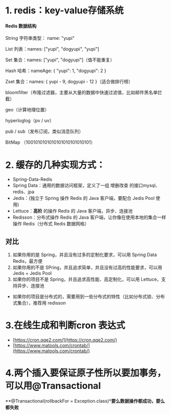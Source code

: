 # 1. redis：key-value存储系统
#### Redis 数据结构

String 字符串类型： name: "yupi"

List 列表：names: ["yupi", "dogyupi", "yupi"]

Set 集合：names: ["yupi", "dogyupi"]（值不能重复）

Hash 哈希：nameAge: { "yupi": 1, "dogyupi": 2 }

Zset 集合：names: { yupi - 9, dogyupi - 12 }（适合做排行榜）

bloomfilter（布隆过滤器，主要从大量的数据中快速过滤值，比如邮件黑名单拦截）

geo（计算地理位置）

hyperloglog（pv / uv）

pub / sub（发布订阅，类似消息队列）

BitMap （1001010101010101010101010101）
# 2. 缓存的几种实现方式：
- Spring-Data-Redis
- Spring Data：通用的数据访问框架，定义了一组 增删改查 的接口mysql、redis、jpa
- Jedis：(独立于 Spring 操作 Redis 的 Java 客户端，要配合 Jedis Pool 使用)
- Lettuce：**高阶** 的操作 Redis 的 Java 客户端，异步、连接池
- Redisson：分布式操作 Redis 的 Java 客户端，让你像在使用本地的集合一样操作 Redis（分布式 Redis 数据网格）
## 对比

1. 如果你用的是 Spring，并且没有过多的定制化要求，可以用 Spring Data Redis，最方便
2. 如果你用的不是 SPring，并且追求简单，并且没有过高的性能要求，可以用 Jedis + Jedis Pool
3. 如果你的项目不是 Spring，并且追求高性能、高定制化，可以用 Lettuce，支持异步、连接池

- 如果你的项目是分布式的，需要用到一些分布式的特性（比如分布式锁、分布式集合），推荐用 redisson

# 3.在线生成和判断cron 表达式

- [https://cron.qqe2.com/](https://cron.qqe2.com/)
- [https://www.matools.com/crontab/](https://www.matools.com/crontab/)

# 4.两个插入要保证原子性所以要加事务，可以用@Transactional

**@Transactional(rollbackFor = Exception.class)***要么数据操作都成功，要么都失败**
